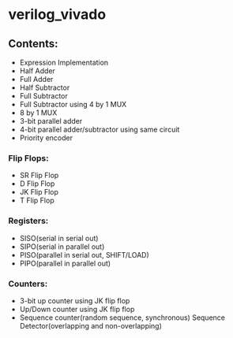 # verilog_vivado
 ## Contents:
  + Expression Implementation
  + Half Adder
  + Full Adder
  + Half Subtractor
  + Full Subtractor
  + Full Subtractor using 4 by 1 MUX
  + 8 by 1 MUX
  + 3-bit parallel adder
  + 4-bit parallel adder/subtractor using same circuit
  + Priority encoder
  ### Flip Flops:
   + SR Flip Flop
   + D Flip Flop
   + JK Flip Flop
   + T Flip Flop
  ### Registers:
   + SISO(serial in serial out)
   + SIPO(serial in parallel out)
   + PISO(parallel in serial out, SHIFT/LOAD)
   + PIPO(parallel in parallel out)
  ### Counters:
   + 3-bit up counter using JK flip flop
   + Up/Down counter using JK flip flop
   + Sequence counter(random sequence, synchronous)
  Sequence Detector(overlapping and non-overlapping)
